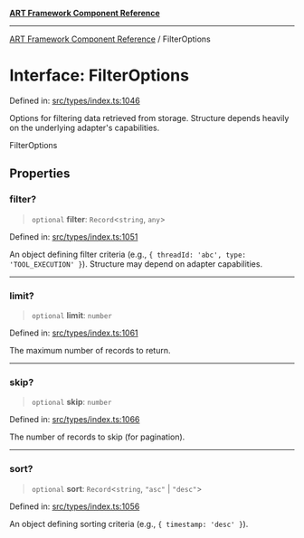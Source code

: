 [**ART Framework Component Reference**](../README.md)

***

[ART Framework Component Reference](../README.md) / FilterOptions

# Interface: FilterOptions

Defined in: [src/types/index.ts:1046](https://github.com/hashangit/ART/blob/e4c184bd9ffa5ef078ee6a88704f24584b173411/src/types/index.ts#L1046)

Options for filtering data retrieved from storage.
Structure depends heavily on the underlying adapter's capabilities.

 FilterOptions

## Properties

### filter?

> `optional` **filter**: `Record`\<`string`, `any`\>

Defined in: [src/types/index.ts:1051](https://github.com/hashangit/ART/blob/e4c184bd9ffa5ef078ee6a88704f24584b173411/src/types/index.ts#L1051)

An object defining filter criteria (e.g., `{ threadId: 'abc', type: 'TOOL_EXECUTION' }`). Structure may depend on adapter capabilities.

***

### limit?

> `optional` **limit**: `number`

Defined in: [src/types/index.ts:1061](https://github.com/hashangit/ART/blob/e4c184bd9ffa5ef078ee6a88704f24584b173411/src/types/index.ts#L1061)

The maximum number of records to return.

***

### skip?

> `optional` **skip**: `number`

Defined in: [src/types/index.ts:1066](https://github.com/hashangit/ART/blob/e4c184bd9ffa5ef078ee6a88704f24584b173411/src/types/index.ts#L1066)

The number of records to skip (for pagination).

***

### sort?

> `optional` **sort**: `Record`\<`string`, `"asc"` \| `"desc"`\>

Defined in: [src/types/index.ts:1056](https://github.com/hashangit/ART/blob/e4c184bd9ffa5ef078ee6a88704f24584b173411/src/types/index.ts#L1056)

An object defining sorting criteria (e.g., `{ timestamp: 'desc' }`).

